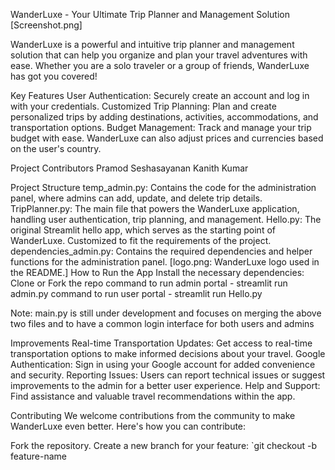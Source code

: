 WanderLuxe - Your Ultimate Trip Planner and Management Solution
[Screenshot.png]

WanderLuxe is a powerful and intuitive trip planner and management solution that can help you organize and plan your travel adventures with ease. Whether you are a solo traveler or a group of friends, WanderLuxe has got you covered!

Key Features
User Authentication: Securely create an account and log in with your credentials.
Customized Trip Planning: Plan and create personalized trips by adding destinations, activities, accommodations, and transportation options.
Budget Management: Track and manage your trip budget with ease. WanderLuxe can also adjust prices and currencies based on the user's country.

Project Contributors
Pramod Seshasayanan
Kanith Kumar

Project Structure
temp_admin.py: Contains the code for the administration panel, where admins can add, update, and delete trip details.
TripPlanner.py: The main file that powers the WanderLuxe application, handling user authentication, trip planning, and management.
Hello.py: The original Streamlit hello app, which serves as the starting point of WanderLuxe. Customized to fit the requirements of the project.
dependencies_admin.py: Contains the required dependencies and helper functions for the administration panel.
[logo.png: WanderLuxe logo used in the README.]
How to Run the App
Install the necessary dependencies: 
Clone or Fork the repo
command to run admin portal - streamlit run admin.py
command to run user portal - streamlit run Hello.py

Note: main.py is still under development and focuses on merging the above two files and to have a common login interface for both users and admins

Improvements
Real-time Transportation Updates: Get access to real-time transportation options to make informed decisions about your travel.
Google Authentication: Sign in using your Google account for added convenience and security.
Reporting Issues: Users can report technical issues or suggest improvements to the admin for a better user experience.
Help and Support: Find assistance and valuable travel recommendations within the app.

Contributing
We welcome contributions from the community to make WanderLuxe even better. Here's how you can contribute:

Fork the repository.
Create a new branch for your feature: `git checkout -b feature-name
